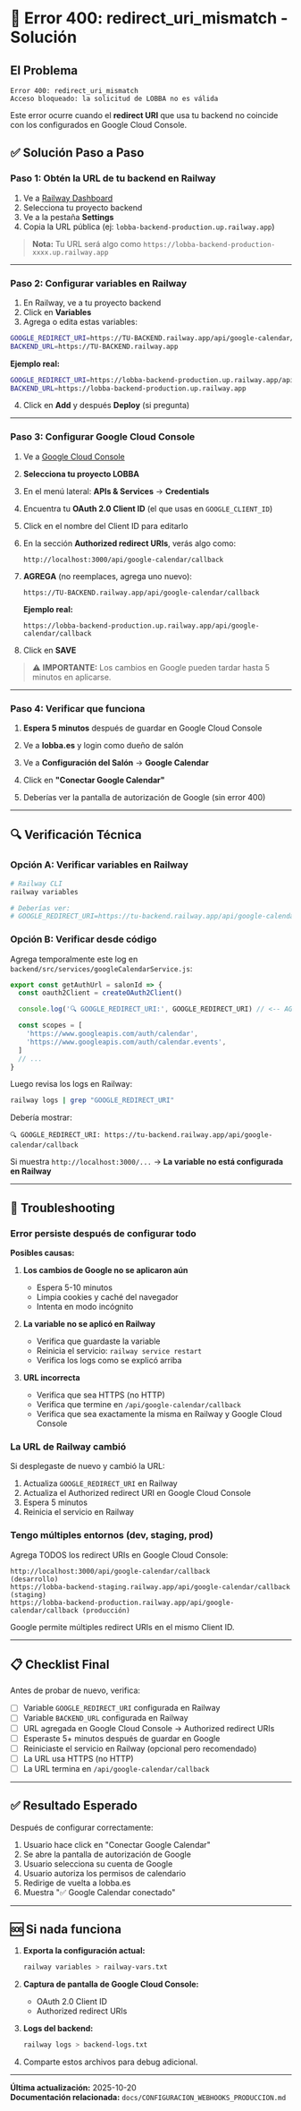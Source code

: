 # 🚨 Error 400: redirect_uri_mismatch - Solución

## El Problema

```
Error 400: redirect_uri_mismatch
Acceso bloqueado: la solicitud de LOBBA no es válida
```

Este error ocurre cuando el **redirect URI** que usa tu backend no coincide con los configurados en Google Cloud Console.

## ✅ Solución Paso a Paso

### **Paso 1: Obtén la URL de tu backend en Railway**

1. Ve a [Railway Dashboard](https://railway.app/)
2. Selecciona tu proyecto backend
3. Ve a la pestaña **Settings**
4. Copia la URL pública (ej: `lobba-backend-production.up.railway.app`)

> **Nota:** Tu URL será algo como `https://lobba-backend-production-xxxx.up.railway.app`

---

### **Paso 2: Configurar variables en Railway**

1. En Railway, ve a tu proyecto backend
2. Click en **Variables**
3. Agrega o edita estas variables:

```bash
GOOGLE_REDIRECT_URI=https://TU-BACKEND.railway.app/api/google-calendar/callback
BACKEND_URL=https://TU-BACKEND.railway.app
```

**Ejemplo real:**

```bash
GOOGLE_REDIRECT_URI=https://lobba-backend-production.up.railway.app/api/google-calendar/callback
BACKEND_URL=https://lobba-backend-production.up.railway.app
```

4. Click en **Add** y después **Deploy** (si pregunta)

---

### **Paso 3: Configurar Google Cloud Console**

1. Ve a [Google Cloud Console](https://console.cloud.google.com/)

2. **Selecciona tu proyecto LOBBA**

3. En el menú lateral: **APIs & Services** → **Credentials**

4. Encuentra tu **OAuth 2.0 Client ID** (el que usas en `GOOGLE_CLIENT_ID`)

5. Click en el nombre del Client ID para editarlo

6. En la sección **Authorized redirect URIs**, verás algo como:

   ```
   http://localhost:3000/api/google-calendar/callback
   ```

7. **AGREGA** (no reemplaces, agrega uno nuevo):

   ```
   https://TU-BACKEND.railway.app/api/google-calendar/callback
   ```

   **Ejemplo real:**

   ```
   https://lobba-backend-production.up.railway.app/api/google-calendar/callback
   ```

8. Click en **SAVE**

> ⚠️ **IMPORTANTE:** Los cambios en Google pueden tardar hasta 5 minutos en aplicarse.

---

### **Paso 4: Verificar que funciona**

1. **Espera 5 minutos** después de guardar en Google Cloud Console

2. Ve a **lobba.es** y login como dueño de salón

3. Ve a **Configuración del Salón** → **Google Calendar**

4. Click en **"Conectar Google Calendar"**

5. Deberías ver la pantalla de autorización de Google (sin error 400)

---

## 🔍 Verificación Técnica

### **Opción A: Verificar variables en Railway**

```bash
# Railway CLI
railway variables

# Deberías ver:
# GOOGLE_REDIRECT_URI=https://tu-backend.railway.app/api/google-calendar/callback
```

### **Opción B: Verificar desde código**

Agrega temporalmente este log en `backend/src/services/googleCalendarService.js`:

```javascript
export const getAuthUrl = salonId => {
  const oauth2Client = createOAuth2Client()

  console.log('🔍 GOOGLE_REDIRECT_URI:', GOOGLE_REDIRECT_URI) // <-- AGREGAR ESTO

  const scopes = [
    'https://www.googleapis.com/auth/calendar',
    'https://www.googleapis.com/auth/calendar.events',
  ]
  // ...
}
```

Luego revisa los logs en Railway:

```bash
railway logs | grep "GOOGLE_REDIRECT_URI"
```

Debería mostrar:

```
🔍 GOOGLE_REDIRECT_URI: https://tu-backend.railway.app/api/google-calendar/callback
```

Si muestra `http://localhost:3000/...` → **La variable no está configurada en Railway**

---

## 🚨 Troubleshooting

### Error persiste después de configurar todo

**Posibles causas:**

1. **Los cambios de Google no se aplicaron aún**
   - Espera 5-10 minutos
   - Limpia cookies y caché del navegador
   - Intenta en modo incógnito

2. **La variable no se aplicó en Railway**
   - Verifica que guardaste la variable
   - Reinicia el servicio: `railway service restart`
   - Verifica los logs como se explicó arriba

3. **URL incorrecta**
   - Verifica que sea HTTPS (no HTTP)
   - Verifica que termine en `/api/google-calendar/callback`
   - Verifica que sea exactamente la misma en Railway y Google Cloud Console

### La URL de Railway cambió

Si desplegaste de nuevo y cambió la URL:

1. Actualiza `GOOGLE_REDIRECT_URI` en Railway
2. Actualiza el Authorized redirect URI en Google Cloud Console
3. Espera 5 minutos
4. Reinicia el servicio en Railway

### Tengo múltiples entornos (dev, staging, prod)

Agrega TODOS los redirect URIs en Google Cloud Console:

```
http://localhost:3000/api/google-calendar/callback          (desarrollo)
https://lobba-backend-staging.railway.app/api/google-calendar/callback   (staging)
https://lobba-backend-production.railway.app/api/google-calendar/callback (producción)
```

Google permite múltiples redirect URIs en el mismo Client ID.

---

## 📋 Checklist Final

Antes de probar de nuevo, verifica:

- [ ] Variable `GOOGLE_REDIRECT_URI` configurada en Railway
- [ ] Variable `BACKEND_URL` configurada en Railway
- [ ] URL agregada en Google Cloud Console → Authorized redirect URIs
- [ ] Esperaste 5+ minutos después de guardar en Google
- [ ] Reiniciaste el servicio en Railway (opcional pero recomendado)
- [ ] La URL usa HTTPS (no HTTP)
- [ ] La URL termina en `/api/google-calendar/callback`

---

## ✅ Resultado Esperado

Después de configurar correctamente:

1. Usuario hace click en "Conectar Google Calendar"
2. Se abre la pantalla de autorización de Google
3. Usuario selecciona su cuenta de Google
4. Usuario autoriza los permisos de calendario
5. Redirige de vuelta a lobba.es
6. Muestra "✅ Google Calendar conectado"

---

## 🆘 Si nada funciona

1. **Exporta la configuración actual:**

   ```bash
   railway variables > railway-vars.txt
   ```

2. **Captura de pantalla de Google Cloud Console:**
   - OAuth 2.0 Client ID
   - Authorized redirect URIs

3. **Logs del backend:**

   ```bash
   railway logs > backend-logs.txt
   ```

4. Comparte estos archivos para debug adicional.

---

**Última actualización:** 2025-10-20  
**Documentación relacionada:** `docs/CONFIGURACION_WEBHOOKS_PRODUCCION.md`
